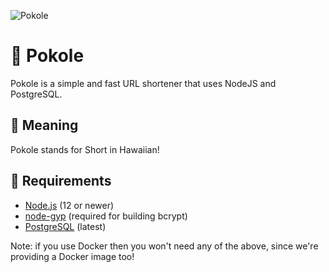![Pokole](https://i.imgur.com/jGBJmfr.png)

# 🔗 Pokole
Pokole is a simple and fast URL shortener that uses NodeJS and PostgreSQL.

## 🤔 Meaning
Pokole stands for Short in Hawaiian!

## 📝 Requirements
- [Node.js](https://nodejs.org/en/) (12 or newer)
- [node-gyp](https://github.com/nodejs/node-gyp) (required for building bcrypt)
- [PostgreSQL](https://postgresql.org) (latest)

Note: if you use Docker then you won't need any of the above, since we're providing a Docker image too!